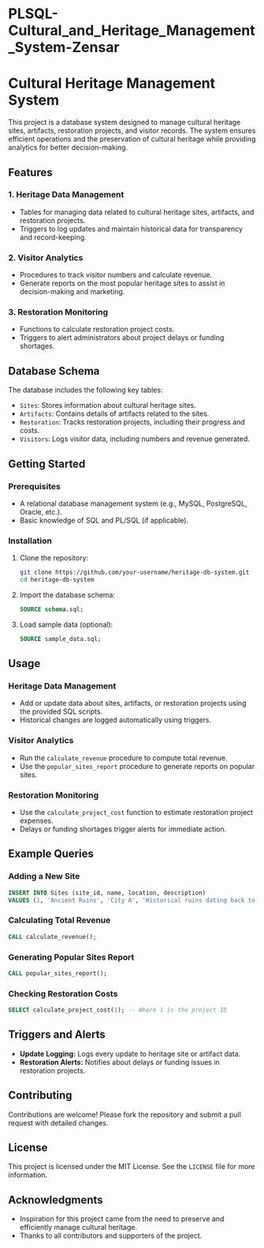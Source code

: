 # PLSQL-Cultural_and_Heritage_Management_System-Zensar
# Cultural Heritage Management System

This project is a database system designed to manage cultural heritage sites, artifacts, restoration projects, and visitor records. The system ensures efficient operations and the preservation of cultural heritage while providing analytics for better decision-making.

## Features

### 1. Heritage Data Management
- Tables for managing data related to cultural heritage sites, artifacts, and restoration projects.
- Triggers to log updates and maintain historical data for transparency and record-keeping.

### 2. Visitor Analytics
- Procedures to track visitor numbers and calculate revenue.
- Generate reports on the most popular heritage sites to assist in decision-making and marketing.

### 3. Restoration Monitoring
- Functions to calculate restoration project costs.
- Triggers to alert administrators about project delays or funding shortages.

## Database Schema

The database includes the following key tables:
- `Sites`: Stores information about cultural heritage sites.
- `Artifacts`: Contains details of artifacts related to the sites.
- `Restoration`: Tracks restoration projects, including their progress and costs.
- `Visitors`: Logs visitor data, including numbers and revenue generated.

## Getting Started

### Prerequisites
- A relational database management system (e.g., MySQL, PostgreSQL, Oracle, etc.).
- Basic knowledge of SQL and PL/SQL (if applicable).

### Installation
1. Clone the repository:
   ```bash
   git clone https://github.com/your-username/heritage-db-system.git
   cd heritage-db-system
   ```
2. Import the database schema:
   ```sql
   SOURCE schema.sql;
   ```
3. Load sample data (optional):
   ```sql
   SOURCE sample_data.sql;
   ```

## Usage

### Heritage Data Management
- Add or update data about sites, artifacts, or restoration projects using the provided SQL scripts.
- Historical changes are logged automatically using triggers.

### Visitor Analytics
- Run the `calculate_revenue` procedure to compute total revenue.
- Use the `popular_sites_report` procedure to generate reports on popular sites.

### Restoration Monitoring
- Use the `calculate_project_cost` function to estimate restoration project expenses.
- Delays or funding shortages trigger alerts for immediate action.

## Example Queries

### Adding a New Site
```sql
INSERT INTO Sites (site_id, name, location, description) 
VALUES (1, 'Ancient Ruins', 'City A', 'Historical ruins dating back to 500 BC');
```

### Calculating Total Revenue
```sql
CALL calculate_revenue();
```

### Generating Popular Sites Report
```sql
CALL popular_sites_report();
```

### Checking Restoration Costs
```sql
SELECT calculate_project_cost(1); -- Where 1 is the project ID
```

## Triggers and Alerts
- **Update Logging:** Logs every update to heritage site or artifact data.
- **Restoration Alerts:** Notifies about delays or funding issues in restoration projects.

## Contributing
Contributions are welcome! Please fork the repository and submit a pull request with detailed changes.

## License
This project is licensed under the MIT License. See the `LICENSE` file for more information.

## Acknowledgments
- Inspiration for this project came from the need to preserve and efficiently manage cultural heritage.
- Thanks to all contributors and supporters of the project.

